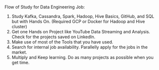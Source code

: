 Flow of Study for Data Engineering Job:
1. Study Kafka, Cassandra, Spark, Hadoop, Hive Basics, GitHub, and SQL but with Hands On. (Required GCP or Docker for Hadoop and Hive cluster)
2. Get one Hands on Project like YouTube Data Streaming and Analysis. Check for the projects saved on LinkedIn.
3. Make use of most of the Tools that you have used.
4. Search for internal job availability. Parallelly apply for the jobs in the market.
5. Multiply and Keep learning. Do as many projects as possible when you get time.

